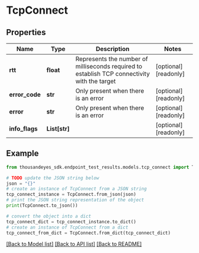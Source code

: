 # TcpConnect


## Properties

Name | Type | Description | Notes
------------ | ------------- | ------------- | -------------
**rtt** | **float** | Represents the number of milliseconds required to establish TCP connectivity with the target | [optional] [readonly] 
**error_code** | **str** | Only present when there is an error | [optional] [readonly] 
**error** | **str** | Only present when there is an error | [optional] [readonly] 
**info_flags** | **List[str]** |  | [optional] [readonly] 

## Example

```python
from thousandeyes_sdk.endpoint_test_results.models.tcp_connect import TcpConnect

# TODO update the JSON string below
json = "{}"
# create an instance of TcpConnect from a JSON string
tcp_connect_instance = TcpConnect.from_json(json)
# print the JSON string representation of the object
print(TcpConnect.to_json())

# convert the object into a dict
tcp_connect_dict = tcp_connect_instance.to_dict()
# create an instance of TcpConnect from a dict
tcp_connect_from_dict = TcpConnect.from_dict(tcp_connect_dict)
```
[[Back to Model list]](../README.md#documentation-for-models) [[Back to API list]](../README.md#documentation-for-api-endpoints) [[Back to README]](../README.md)



